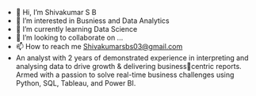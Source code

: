 - 👋 Hi, I’m Shivakumar S B
- 👀 I’m interested in Busniess and Data Analytics
- 🌱 I’m currently learning Data Science
- 💞️ I’m looking to collaborate on ...
- 📫 How to reach me Shivakumarsbs03@gmail.com
- An analyst with 2 years of demonstrated experience in interpreting and analysing data to drive growth & delivering businesscentric reports. Armed with a passion to solve real-time business challenges using Python, SQL, Tableau, and Power BI.

<!---
Shivakumar2203/Shivakumar2203 is a ✨ special ✨ repository because its `README.md` (this file) appears on your GitHub profile.
You can click the Preview link to take a look at your changes.
--->

